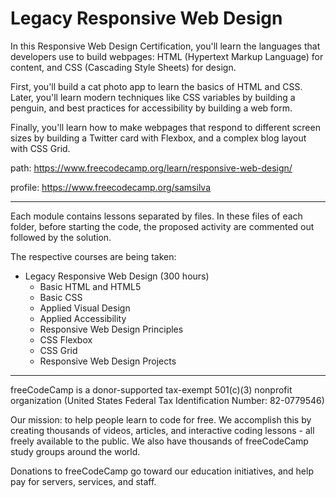 # Legacy Responsive Web Design
In this Responsive Web Design Certification, you'll learn the languages that developers use to build webpages: HTML (Hypertext Markup Language) for content, and CSS (Cascading Style Sheets) for design.

First, you'll build a cat photo app to learn the basics of HTML and CSS. Later, you'll learn modern techniques like CSS variables by building a penguin, and best practices for accessibility by building a web form.

Finally, you'll learn how to make webpages that respond to different screen sizes by building a Twitter card with Flexbox, and a complex blog layout with CSS Grid.

path: https://www.freecodecamp.org/learn/responsive-web-design/

profile: https://www.freecodecamp.org/samsilva

---

Each module contains lessons separated by files. In these files of each folder, before starting the code, the proposed activity are commented out followed by the solution.

The respective courses are being taken:

 - Legacy Responsive Web Design (300 hours)
	 - Basic HTML and HTML5
	 - Basic CSS
	 - Applied Visual Design
	 - Applied Accessibility
	 - Responsive Web Design Principles
	 - CSS Flexbox
	 - CSS Grid
	 - Responsive Web Design Projects

---

freeCodeCamp is a donor-supported tax-exempt 501(c)(3) nonprofit organization (United States Federal Tax Identification Number: 82-0779546)

Our mission: to help people learn to code for free. We accomplish this by creating thousands of videos, articles, and interactive coding lessons - all freely available to the public. We also have thousands of freeCodeCamp study groups around the world.

Donations to freeCodeCamp go toward our education initiatives, and help pay for servers, services, and staff.